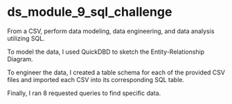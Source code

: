 # ds_module_9_sql_challenge
From a CSV, perform data modeling, data engineering, and data analysis utilizing SQL.

To model the data, I used QuickDBD to sketch the Entity-Relationship Diagram.

To engineer the data, I created a table schema for each of the provided CSV files and imported each CSV into its corresponding SQL table.

Finally, I ran 8 requested queries to find specific data.
